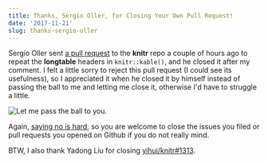 ```yaml
---
title: Thanks, Sergio Oller, for Closing Your Own Pull Request!
date: '2017-11-21'
slug: thanks-sergio-oller
---
```


Sergio Oller sent [a pull request](https://github.com/yihui/knitr/pull/1463) to the **knitr** repo a couple of hours ago to repeat the **longtable** headers in `knitr::kable()`, and he closed it after my comment. I felt a little sorry to reject this pull request (I could see its usefulness), so I appreciated it when he closed it by himself instead of passing the ball to me and letting me close it, otherwise I'd have to struggle a little.

![Let me pass the ball to you.](https://slides.yihui.name/gif/pass-chase.gif)

Again, [saying no is hard](/en/2017/11/on-saying-no/), so you are welcome to close the issues you filed or pull requests you opened on Github if you do not really mind.

BTW, I also thank Yadong Liu for closing [yihui/knitr#1313](https://github.com/yihui/knitr/pull/1313).
